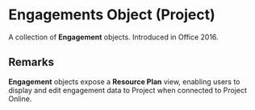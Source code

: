 
# Engagements Object (Project)

A collection of  **Engagement** objects. Introduced in Office 2016.


## Remarks

 **Engagement** objects expose a **Resource Plan** view, enabling users to display and edit engagement data to Project when connected to Project Online.


